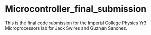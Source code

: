 # Microcontroller_final_submission

This is the final code submission for the Imperial College Physics Yr3 Microprocessors lab for Jack Swires and Guzman Sanchez. 
